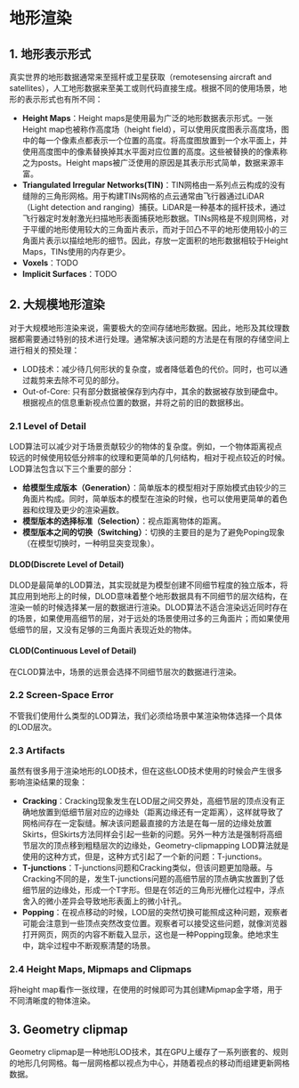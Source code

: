 # 地形渲染

## 1. 地形表示形式
真实世界的地形数据通常来至摇杆或卫星获取（remotesensing aircraft and satellites），人工地形数据来至美工或则代码直接生成。根据不同的使用场景，地形的表示形式也有所不同：
* **Height Maps**：Height maps是使用最为广泛的地形数据表示形式。一张Height map也被称作高度场（height field），可以使用灰度图表示高度场，图中的每一个像素点都表示一个位置的高度。将高度图放置到一个水平面上，并使用高度图中的像素替换掉其水平面对应位置的高度。这些被替换的的像素称之为posts。Height maps被广泛使用的原因是其表示形式简单，数据来源丰富。
* **Triangulated Irregular Networks(TIN)**：TIN网格由一系列点云构成的没有缝隙的三角形网格。用于构建TINs网格的点云通常由飞行器通过LiDAR（Light detection and ranging）捕获。LiDAR是一种基本的摇杆技术，通过飞行器定时发射激光扫描地形表面捕获地形数据。TINs网格是不规则网格，对于平缓的地形使用较大的三角面片表示，而对于凹凸不平的地形使用较小的三角面片表示以描绘地形的细节。因此，存放一定面积的地形数据相较于Height Maps，TINs使用的内存更少。
* **Voxels**：TODO
* **Implicit Surfaces**：TODO

## 2. 大规模地形渲染
对于大规模地形渲染来说，需要极大的空间存储地形数据。因此，地形及其纹理数据都需要通过特别的技术进行处理。通常解决该问题的方法是在有限的存储空间上进行相关的预处理：
* LOD技术：减少待几何形状的复杂度，或者降低着色的代价。同时，也可以通过裁剪来去除不可见的部分。
* Out-of-Core: 只有部分数据被保存到内存中，其余的数据被存放到硬盘中。根据视点的信息重新视点位置的数据，并将之前的旧的数据移出。

### 2.1 Level of Detail
LOD算法可以减少对于场景贡献较少的物体的复杂度。例如，一个物体距离视点较远的时候使用较低分辨率的纹理和更简单的几何结构，相对于视点较近的时候。LOD算法包含以下三个重要的部分：
* **给模型生成版本（Generation）**：简单版本的模型相对于原始模式由较少的三角面片构成。同时，简单版本的模型在渲染的时候，也可以使用更简单的着色器和纹理及更少的渲染遍数。
* **模型版本的选择标准（Selection）**：视点距离物体的距离。
* **模型版本之间的切换（Switching）**：切换的主要目的是为了避免Poping现象（在模型切换时，一种明显突变现象）。

#### DLOD(Discrete Level of Detail)
DLOD是最简单的LOD算法，其实现就是为模型创建不同细节程度的独立版本，将其应用到地形上的时候，DLOD意味着整个地形数据具有不同细节的层次结构，在渲染一帧的时候选择某一层的数据进行渲染。DLOD算法不适合渲染远近同时存在的场景，如果使用高细节的层，对于远处的场景使用过多的三角面片；而如果使用低细节的层，又没有足够的三角面片表现近处的物体。

#### CLOD(Continuous Level of Detail)
在CLOD算法中，场景的远景会选择不同细节层次的数据进行渲染。

### 2.2 Screen-Space Error
不管我们使用什么类型的LOD算法，我们必须给场景中某渲染物体选择一个具体的LOD层次。

### 2.3 Artifacts
虽然有很多用于渲染地形的LOD技术，但在这些LOD技术使用的时候会产生很多影响渲染结果的现象：
* **Cracking**：Cracking现象发生在LOD层之间交界处，高细节层的顶点没有正确地放置到低细节层对应的边缘处（距离边缘还有一定距离），这样就导致了网格间存在一定裂缝。解决该问题最直接的方法是在每一层的边缘处放置Skirts，但Skirts方法同样会引起一些新的问题。另外一种方法是强制将高细节层次的顶点移到粗糙层次的边缘处，Geometry-clipmapping LOD算法就是使用的这种方式，但是，这种方式引起了一个新的问题：T-junctions。
* **T-junctions**：T-junctions问题和Cracking类似，但该问题更加隐蔽。与Cracking不同的是，发生T-junctions问题的高细节层的顶点确实放置到了低细节层的边缘处，形成一个T字形。但是在邻近的三角形光栅化过程中，浮点舍入的微小差异会导致地形表面上的微小针孔。
* **Popping**：在视点移动的时候，LOD层的突然切换可能照成这种问题，观察者可能会注意到一些顶点突然改变位置。观察者可以接受这些问题，就像浏览器打开网页，网页的内容不断载入显示，这也是一种Popping现象。绝地求生中，跳伞过程中不断观察清楚的场景。

### 2.4 Height Maps, Mipmaps and Clipmaps
将height map看作一张纹理，在使用的时候即可为其创建Mipmap金字塔，用于不同清晰度的物体渲染。

## 3. Geometry clipmap
Geometry clipmap是一种地形LOD技术，其在GPU上缓存了一系列嵌套的、规则的地形几何网格。每一层网格都以视点为中心，并随着视点的移动而组建更新网格数据。
